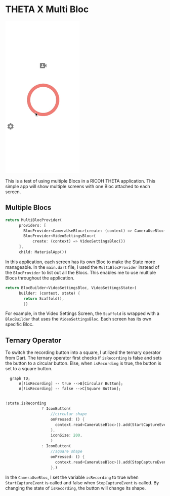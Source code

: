 # THETA X Multi Bloc

![animated gif](docs/images/screen.gif)

This is a test of using multiple Blocs in a RICOH THETA application. This simple app will show multiple screens with one Bloc attached to each screen. 

## Multiple Blocs

```dart
return MultiBlocProvider(
      providers: [
        BlocProvider<CameraUseBloc>(create: (context) => CameraUseBloc()),
        BlocProvider<VideoSettingsBloc>(
            create: (context) => VideoSettingsBloc())
      ],
      child: MaterialApp())
```

In this application, each screen has its own Bloc to make the State more manageable. In the `main.dart` file, I used the `MultiBlocProvider` instead of the `BlocProvider` to list out all the Blocs. This enables me to use multiple Blocs throughout the application.

```dart
return BlocBuilder<VideoSettingsBloc, VideoSettingsState>(
      builder: (context, state) {
        return Scaffold(),
        })
```

For example, in the Video Settings Screen, the `Scaffold` is wrapped with a `BlocBuilder` that uses the `VideoSettingsBloc`. Each screen has its own specific Bloc.

## Ternary Operator

To switch the recording button into a square, I utilized the ternary operator from Dart. The ternary operator first checks if `isRecording` is false and sets the button to a circular button. Else, when `isRecording` is true, the button is set to a square button. 

```mermaid
  graph TD;
      A[!isRecording] -- true -->B[Circular Button];
      A[!isRecording] -- false -->C[Square Button];
     
```

```dart
!state.isRecording
                ? IconButton(
                    //circular shape
                    onPressed: () {
                      context.read<CameraUseBloc>().add(StartCaptureEvent());
                    },
                    iconSize: 200,
                    )
                : IconButton(
                    //square shape
                    onPressed: () {
                      context.read<CameraUseBloc>().add(StopCaptureEvent());
                    },)
```

In the `CameraUseBloc`, I set the variable `isRecording` to true when `StartCaptureEvent` is called and false when `StopCaptureEvent` is called. By changing the state of `isRecording`, the button will change its shape. 